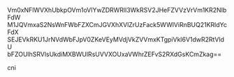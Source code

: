 Vm0xNFlWVXhUbkpOVm1oVlYwZDRWRll3WkRSV2JHeFZVVzVrVm1KR2NIbFdW
M1JQVmxaS2NsWnFWbFZXCmJGVXhXVlZrUzFack5WWlViRnBUQ21KRldYcFdX
SEJEVkRKU1JrNVdWbFJpV0ZKeVEyMVdjVkZVVmxKTgpiVkl6V1dwR2RtVldU
bFZOUlhSRVlsUkdiMXBWUlRsUVVXOUxaVWhrZEFvS2RXdGsKCmZkag==

cni